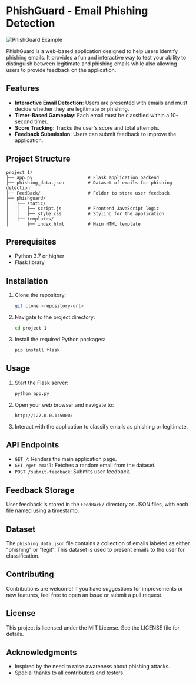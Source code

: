 # PhishGuard - Email Phishing Detection

![PhishGuard Example](https://scontent.fdac138-2.fna.fbcdn.net/v/t39.30808-6/495964834_692848543351229_2615539176884607289_n.jpg?_nc_cat=102&ccb=1-7&_nc_sid=aa7b47&_nc_eui2=AeHOjWTuKK3BrroTI_ithKzTwW8ArJgxFhvBbwCsmDEWG06JI_d5c3nDaZpfFp70eq9Yq1lflwaVR-c0Ueiugta5&_nc_ohc=4ox3pdUbbiQQ7kNvwET1HNo&_nc_oc=Adkvy0Z0JwZ5Le6fzGFWhUVVsAwS6uF_PaoXM3IS_rxD2NJz7wBa0AO_L_oiHeKFhx0&_nc_zt=23&_nc_ht=scontent.fdac138-2.fna&_nc_gid=7ad1GM_Ie0b9eavcN-SPmQ&oh=00_AfKaC3Zt8iL1HPCJ_UCTxy4wvVSkKc6LkUXSwNQaEDu3Uw&oe=6825800A)


PhishGuard is a web-based application designed to help users identify phishing emails. It provides a fun and interactive way to test your ability to distinguish between legitimate and phishing emails while also allowing users to provide feedback on the application.

## Features

- **Interactive Email Detection**: Users are presented with emails and must decide whether they are legitimate or phishing.
- **Timer-Based Gameplay**: Each email must be classified within a 10-second timer.
- **Score Tracking**: Tracks the user's score and total attempts.
- **Feedback Submission**: Users can submit feedback to improve the application.

## Project Structure

```
project 1/
├── app.py                     # Flask application backend
├── phishing_data.json         # Dataset of emails for phishing detection
├── FeedBack/                  # Folder to store user feedback
├── phishguard/
│   ├── static/
│   │   ├── script.js          # Frontend JavaScript logic
│   │   ├── style.css          # Styling for the application
│   ├── templates/
│       ├── index.html         # Main HTML template
```

## Prerequisites

- Python 3.7 or higher
- Flask library

## Installation

1. Clone the repository:
   ```bash
   git clone <repository-url>
   ```

2. Navigate to the project directory:
   ```bash
   cd project 1
   ```

3. Install the required Python packages:
   ```bash
   pip install flask
   ```

## Usage

1. Start the Flask server:
   ```bash
   python app.py
   ```

2. Open your web browser and navigate to:
   ```
   http://127.0.0.1:5000/
   ```

3. Interact with the application to classify emails as phishing or legitimate.

## API Endpoints

- `GET /`: Renders the main application page.
- `GET /get-email`: Fetches a random email from the dataset.
- `POST /submit-feedback`: Submits user feedback.

## Feedback Storage

User feedback is stored in the `FeedBack/` directory as JSON files, with each file named using a timestamp.

## Dataset

The `phishing_data.json` file contains a collection of emails labeled as either "phishing" or "legit". This dataset is used to present emails to the user for classification.

## Contributing

Contributions are welcome! If you have suggestions for improvements or new features, feel free to open an issue or submit a pull request.

## License

This project is licensed under the MIT License. See the LICENSE file for details.

## Acknowledgments

- Inspired by the need to raise awareness about phishing attacks.
- Special thanks to all contributors and testers.
